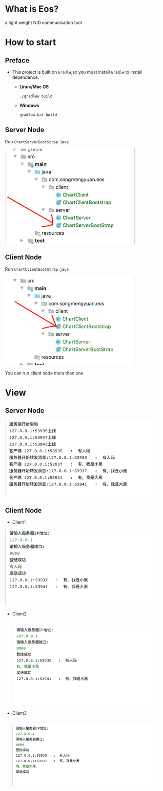 # What is Eos?

a light weight NIO communication tool

# How to start

## Preface

* This project is built on `Gradle`,so you must install `Gradle` to install dependence.

  * **Linux/Mac OS** 

    ```shell
    ./gradlew build
    ```

    

  * **Windows**
  
    ```shell
    gradlew.bat build
    ```

## Server Node

Run `ChartServerBootStrap.java`



![server](./doc/pic/server/server.png)

## Client Node

Run `ChartClientBootStrap.java`

![client](./doc/pic/client/client.png)

You can run client node more than one

# View

## Server Node

![server_info](./doc/pic/server/server_info.png)

## Client Node

* Client1

![client1_info](./doc/pic/client/client1_info.png)

* Client2

  ​	![client2_info](./doc/pic/client/client2_info.png)

* Client3

  ​	![client2_info](./doc/pic/client/client3_info.png)

